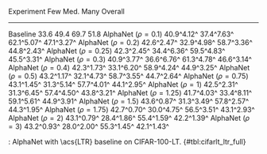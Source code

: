 Experiment                     Few        Med.        Many     Overall
-------------------     ----------  ----------  ----------  ----------
Baseline                      33.6        49.4        69.7        51.8
AlphaNet ($\rho=0.1$)   40.9^4.12^  37.4^7.63^  62.1^5.07^  47.1^3.27^
AlphaNet ($\rho=0.2$)   42.6^2.47^  32.9^4.98^  58.7^3.36^  44.8^2.43^
AlphaNet ($\rho=0.25$)  42.3^2.45^  34.4^6.36^  59.5^4.83^  45.5^3.31^
AlphaNet ($\rho=0.3$)   40.9^3.77^  36.6^6.76^  61.3^4.78^  46.6^3.14^
AlphaNet ($\rho=0.4$)   42.3^1.73^  33.1^6.20^  58.9^4.24^  44.9^3.25^
AlphaNet ($\rho=0.5$)   43.2^1.17^  32.1^4.73^  58.7^3.55^  44.7^2.64^
AlphaNet ($\rho=0.75$)  43.1^1.45^  31.3^5.14^  57.7^4.01^  44.1^2.95^
AlphaNet ($\rho=1$)     42.5^2.31^  31.3^6.45^  57.4^4.50^  43.8^3.21^
AlphaNet ($\rho=1.25$)  41.7^4.03^  33.4^8.11^  59.1^5.61^  44.9^3.91^
AlphaNet ($\rho=1.5$)   43.6^0.87^  31.3^3.49^  57.8^2.57^  44.3^1.95^
AlphaNet ($\rho=1.75$)  42.7^0.70^  30.0^4.75^  56.5^3.51^  43.1^2.93^
AlphaNet ($\rho=2$)     43.1^0.79^  28.4^1.86^  55.4^1.59^  42.2^1.39^
AlphaNet ($\rho=3$)     43.2^0.93^  28.0^2.00^  55.3^1.45^  42.1^1.43^

: AlphaNet with \acs{LTR} baseline on CIFAR-100-LT. {#tbl:cifarlt_ltr_full}
